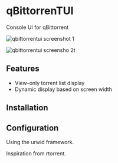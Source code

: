 qBittorrenTUI
===============
Console UI for qBittorrent

![qbittorrentui screenshot 1](https://i.imgur.com/iGM3bPI.png)

![qbittorrentui screensho 2t](https://i.imgur.com/msRNi86.png)


Features
--------
* View-only torrent list display
* Dynamic display based on screen width

Installation
------------


Configuration
-------------


Using the urwid framework.

Inspiration from rtorrent.

